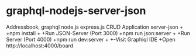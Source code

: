  # graphql-nodejs-server-json
 Addressbook, graphql node.js express.js CRUD Application  server-json
+ 
+npm install
+
+Run JSON-Server (Port 3000)
+npm run json:server
+
+Run Server (Port 4000)
+npm run dev:server
+
+-Visit Graphiql IDE
+Open http://localhost:4000/board
